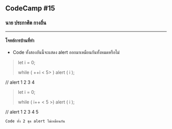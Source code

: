 ## CodeCamp #15

### นาย ประกาศิต กางถิ่น

---

#### โจทย์การบ้านที่ทำ

- Code ทั้งสองอันนี้จะแสดง alert ออกมาเหมือนกันทั้งหมดหรือไม่

> let i = 0;
>
> while ( ++i < 5> )
> alert ( i );

// alert 1 2 3 4

> let i = 0;
>
> while ( i++ < 5 >)
> alert ( i );

// alert 1 2 3 4 5

    Code ทั้ง 2 ชุด alert ไม่เหมือนกัน
